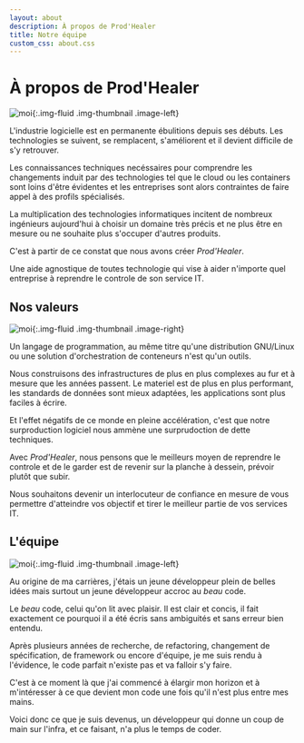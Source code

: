 ```yaml
---
layout: about
description: À propos de Prod'Healer
title: Notre équipe
custom_css: about.css
---
```


# À propos de Prod'Healer

![moi](https://gentux.s3.eu-west-2.amazonaws.com/Images/prod-healer-logo-color-miniature.png){:.img-fluid .img-thumbnail .image-left}

L'industrie logicielle est en permanente ébulitions depuis ses débuts. Les
technologies se suivent, se remplacent, s'améliorent et il devient difficile de
s'y retrouver.

Les connaissances techniques necéssaires pour comprendre les changements induit
par des technologies tel que le cloud ou les containers sont loins d'être
évidentes et les entreprises sont alors contraintes de faire appel à des
profils spécialisés.

La multiplication des technologies informatiques incitent de nombreux ingénieurs
aujourd'hui à choisir un domaine très précis et ne plus être en mesure ou ne
souhaite plus s'occuper d'autres produits.

C'est à partir de ce constat que nous avons créer *Prod'Healer*.

Une aide agnostique de toutes technologie qui vise à aider n'importe quel
entreprise à reprendre le controle de son service IT.


## Nos valeurs

![moi](https://s3.eu-west-2.amazonaws.com/gentux/Images/worktools-small.jpg){:.img-fluid .img-thumbnail .image-right}

Un langage de programmation, au même titre qu'une distribution GNU/Linux ou une
solution d'orchestration de conteneurs n'est qu'un outils.

Nous construisons des infrastructures de plus en plus complexes au fur et à
mesure que les années passent. Le materiel est de plus en plus performant, les
standards de données sont mieux adaptées, les applications sont plus faciles
à écrire.

Et l'effet négatifs de ce monde en pleine accélération, c'est que notre
surproduction logiciel nous ammène une surprudoction de dette techniques.

Avec *Prod'Healer*, nous pensons que le meilleurs moyen de reprendre le controle
et de le garder est de revenir sur la planche à dessein, prévoir plutôt que
subir.

Nous souhaitons devenir un interlocuteur de confiance en mesure de vous
permettre d'atteindre vos objectif et tirer le meilleur partie de vos services
IT.

## L'équipe

![moi](https://gentux.s3.eu-west-2.amazonaws.com/Images/gentux-sd.png){:.img-fluid .img-thumbnail .image-left}

Au origine de ma carrières, j'étais un jeune développeur plein de belles idées
mais surtout un jeune développeur accroc au *beau* code.

Le *beau* code, celui qu'on lit avec plaisir. Il est clair et concis, il fait
exactement ce pourquoi il a été écris sans ambiguités et sans erreur bien
entendu.

Après plusieurs années de recherche, de refactoring, changement de
spécification, de framework ou encore d'équipe, je me suis rendu à l'évidence,
le code parfait n'existe pas et va falloir s'y faire.

C'est à ce moment là que j'ai commencé à élargir mon horizon et à m'intéresser à
ce que devient mon code une fois qu'il n'est plus entre mes mains.

Voici donc ce que je suis devenus, un développeur qui donne un coup de main sur
l'infra, et ce faisant, n'a plus le temps de coder.
